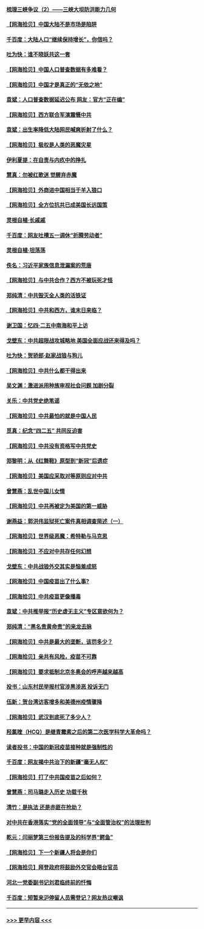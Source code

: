 #### [梳理三峡争议（2）——三峡大坝防洪能力几何](../pages/nsc993/n12920173.md?t=05031601) 
#### [【网海拾贝】中国大陆不是市场是陷阱](../pages/nsc993/n12920143.md?t=05031601) 
#### [千百度：大陆人口“继续保持增长”，你信吗？](../pages/nsc993/n12918946.md?t=05031601) 
#### [吐为快：谁不晓妖共这一套](../pages/nsc993/n12918941.md?t=05031601) 
#### [【网海拾贝】中国人口普查数据有多难看？](../pages/nsc993/n12917822.md?t=05031601) 
#### [【网海拾贝】中国才是真正的“无依之地”](../pages/nsc993/n12915845.md?t=05031601) 
#### [袁斌：人口普查数据延迟公布 网友：官方“正在编”](../pages/nsc993/n12915748.md?t=05031601) 
#### [【网海拾贝】西方联合军演震慑中共](../pages/nsc993/n12913466.md?t=05031601) 
#### [袁斌：出生率降低大陆网民喊爽折射了什么？](../pages/nsc993/n12913365.md?t=05031601) 
#### [【网海拾贝】极权是人类的恶魔灾星](../pages/nsc993/n12910697.md?t=05031601) 
#### [伊利夏提：在自责与内疚中的挣扎](../pages/nsc993/n12910493.md?t=05031601) 
#### [慧真：勿被红歌迷 觉醒弃赤魔](../pages/nsc993/n12910485.md?t=05031601) 
#### [【网海拾贝】外商进中国相当于羊入狼口](../pages/nsc993/n12908274.md?t=05031601) 
#### [【网海拾贝】全方位抗共已成美国长远国策](../pages/nsc993/n12906878.md?t=05031601) 
#### [灵根自植‧长戚戚](../pages/nsc993/n12905585.md?t=05031601) 
#### [千百度：网友吐槽五一调休“折腾劳动者”](../pages/nsc993/n12905934.md?t=05031601) 
#### [灵根自植‧坦荡荡](../pages/nsc993/n12905562.md?t=05031601) 
#### [佚名：习近平家族信息泄漏案的荒唐](../pages/nsc993/n12904705.md?t=05031601) 
#### [【网海拾贝】与中共合作？西方不被玩死才怪](../pages/nsc993/n12903873.md?t=05031601) 
#### [郑纯清：中共毁灭全人类的活铁证](../pages/nsc993/n12903785.md?t=05031601) 
#### [【网海拾贝】中共和西方，谁末日来临？](../pages/nsc993/n12903482.md?t=05031601) 
#### [谢卫国：忆四‧二五中南海和平上访](../pages/nsc993/n12902192.md?t=05031601) 
#### [戈壁东：中共超限战攻城略地 美国全面应战还来得及吗？](../pages/nsc993/n12902297.md?t=05031601) 
#### [吐为快：贺骄郎‧赵家战狼与狗儿](../pages/nsc993/n12902280.md?t=05031601) 
#### [【网海拾贝】中共什么都干得出来](../pages/nsc993/n12897500.md?t=05031601) 
#### [吴文渊：激进派用种族审视社会问题 加剧分裂](../pages/nsc993/n12893881.md?t=05031601) 
#### [关乐：中共党史绝笔谣](../pages/nsc993/n12897270.md?t=05031601) 
#### [【网海拾贝】中共最怕的就是中国人民](../pages/nsc993/n12894705.md?t=05031601) 
#### [觅真：纪念“四二五” 共同反迫害](../pages/nsc993/n12894553.md?t=05031601) 
#### [【网海拾贝】中共没有资格写中共党史](../pages/nsc993/n12892231.md?t=05031601) 
#### [郑黎明：从《红舞鞋》原型到“新冠”后遗症](../pages/nsc993/n12890469.md?t=05031601) 
#### [【网海拾贝】美国应采取对等原则应对中共](../pages/nsc993/n12889176.md?t=05031601) 
#### [曾慧燕：乱世中国儿女情](../pages/nsc993/n12887931.md?t=05031601) 
#### [【网海拾贝】中共再被定为美国的第一威胁](../pages/nsc993/n12887580.md?t=05031601) 
#### [谢燕益：郭洪伟监狱死亡案件真相调查简述（一）](../pages/nsc993/n12885648.md?t=05031601) 
#### [【网海拾贝】世界级恶魔：希特勒与马克思](../pages/nsc993/n12884062.md?t=05031601) 
#### [【网海拾贝】不应对中共存任何幻想](../pages/nsc993/n12881460.md?t=05031601) 
#### [戈壁东：中共战狼外交其实是恼羞成怒](../pages/nsc993/n12880392.md?t=05031601) 
#### [【网海拾贝】中国疫苗出了什么事?](../pages/nsc993/n12879124.md?t=05031601) 
#### [【网海拾贝】中共疫苗更像播毒](../pages/nsc993/n12876631.md?t=05031601) 
#### [袁斌：中共推举报“历史虚无主义”专区意欲何为？](../pages/nsc993/n12876530.md?t=05031601) 
#### [郑纯清：“黑名贵黄命贵”的来龙去脉](../pages/nsc993/n12875589.md?t=05031601) 
#### [【网海拾贝】中共是最大的垄断，该罚多少？](../pages/nsc993/n12874006.md?t=05031601) 
#### [【网海拾贝】亲共有风险，疫苗不可靠](../pages/nsc993/n12872224.md?t=05031601) 
#### [【网海拾贝】要求抵制北京冬奥会的呼声越来越高](../pages/nsc993/n12868962.md?t=05031601) 
#### [投书：山东村民举报村官涉黑涉恶 投诉无门](../pages/nsc993/n12869726.md?t=05031601) 
#### [伍新：贺台湾访客增多和美德州疫情骤降](../pages/nsc993/n12865651.md?t=05031601) 
#### [【网海拾贝】武汉到底死了多少人？](../pages/nsc993/n12863707.md?t=05031601) 
#### [羟氯喹（HCQ）是继青霉素之后的第二次医学科学大革命吗？](../pages/nsc993/n12638564.md?t=05031601) 
#### [读者投书：中国的新冠疫苗接种就是强制性的](../pages/nsc993/n12859932.md?t=05031601) 
#### [千百度：网友揭中共治下的新疆“毫无人权”](../pages/nsc993/n12858385.md?t=05031601) 
#### [【网海拾贝】打了中共国疫苗之后如何？](../pages/nsc993/n12857866.md?t=05031601) 
#### [曾慧燕：司马璐走入历史 功载千秋](../pages/nsc993/n12856996.md?t=05031601) 
#### [清竹：是执法 还是赤匪在抢劫？](../pages/nsc993/n12856952.md?t=05031601) 
#### [对中共在香港落实“党的全面领导”与“全面管治权”的法理批判](../pages/nsc993/n12856929.md?t=05031601) 
#### [乾元：闫丽梦第三份报告提及的科学界“鳄鱼”](../pages/nsc993/n12855985.md?t=05031601) 
#### [【网海拾贝】下一个新疆人将会是你们](../pages/nsc993/n12855864.md?t=05031601) 
#### [【网海拾贝】拜登政府将鼓励外交官会晤台官员](../pages/nsc993/n12853615.md?t=05031601) 
#### [河北一党委副书记刘君临终前的忏悔](../pages/nsc993/n12849420.md?t=05031601) 
#### [千百度：短暂来沪停留人员需登记？网友热议嘲讽](../pages/nsc993/n12853497.md?t=05031601) 

----
#### [ >>> 更早内容 <<< ](../indexes/nsc993-earlier.md)
